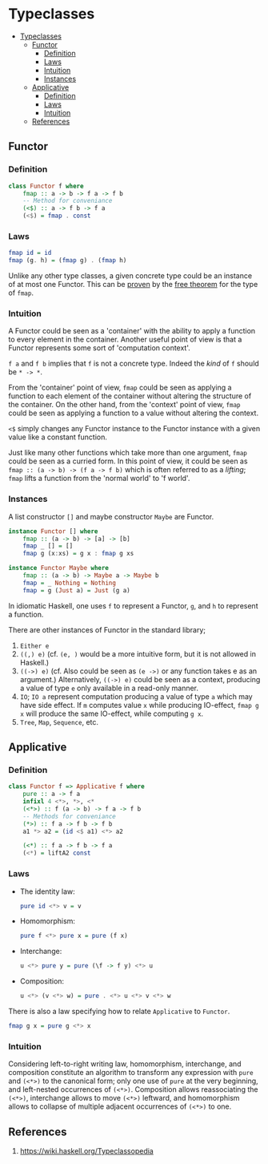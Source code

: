 # Typeclasses

- [Typeclasses](#typeclasses)
  - [Functor](#functor)
    - [Definition](#definition)
    - [Laws](#laws)
    - [Intuition](#intuition)
    - [Instances](#instances)
  - [Applicative](#applicative)
    - [Definition](#definition-1)
    - [Laws](#laws-1)
    - [Intuition](#intuition-1)
  - [References](#references)

## Functor
### Definition
``` haskell
class Functor f where
    fmap :: a -> b -> f a -> f b
    -- Method for conveniance
    (<$) :: a -> f b -> f a
    (<$) = fmap . const
```

### Laws
``` haskell
fmap id = id
fmap (g. h) = (fmap g) . (fmap h)
```

Unlike any other type classes, a given concrete type could be an instance of at most one Functor. This can be [proven](https://archive.md/U8xIY) by the [free theorem](https://homepages.inf.ed.ac.uk/wadler/topics/parametricity.html#free) for the type of `fmap`.

### Intuition
A Functor could be seen as a 'container' with the ability to apply a function to every element in the container. Another useful point of view is that a Functor represents some sort of 'computation context'. 

`f a` and `f b` implies that `f` is not a concrete type. Indeed the *kind* of `f` should be `* -> *`.

From the 'container' point of view, `fmap` could be seen as applying a function to each element of the container without altering the structure of the container. On the other hand, from the 'context' point of view, `fmap` could be seen as applying a function to a value without altering the context.

`<$` simply changes any Functor instance to the Functor instance with a given value like a constant function.

Just like many other functions which take more than one argument, `fmap` could be seen as a curried form. In this point of view, it could be seen as `fmap :: (a -> b) -> (f a -> f b)` which is often referred to as a *lifting*; `fmap` lifts a function from the 'normal world' to 'f world'. 

### Instances
A list constructor `[]` and maybe constructor `Maybe` are Functor.

``` haskell
instance Functor [] where
    fmap :: (a -> b) -> [a] -> [b]
    fmap _ [] = []
    fmap g (x:xs) = g x : fmap g xs

instance Functor Maybe where
    fmap :: (a -> b) -> Maybe a -> Maybe b
    fmap = _ Nothing = Nothing
    fmap = g (Just a) = Just (g a)
```

In idiomatic Haskell, one uses `f` to represent a Functor, `g`, and `h` to represent a function.

There are other instances of Functor in the standard library; 
1. `Either e` 
2. `((,) e)` (cf. `(e, )` would be a more intuitive form, but it is not allowed in Haskell.)
3. `((->) e)` (cf. Also could be seen as `(e ->)` or any function takes e as an argument.) Alternatively, `((->) e)` could be seen as a context, producing a value of type `e` only available in a read-only manner.
4. `IO`; `IO a` represent computation producing a value of type `a` which may have side effect. If `m` computes value `x` while producing IO-effect, `fmap g x` will produce the same IO-effect, while computing `g x`.
5. `Tree`, `Map`, `Sequence`, etc.

## Applicative
### Definition
``` haskell
class Functor f => Applicative f where
    pure :: a -> f a
    infixl 4 <*>, *>, <*
    (<*>) :: f (a -> b) -> f a -> f b
    -- Methods for conveniance
    (*>) :: f a -> f b -> f b
    a1 *> a2 = (id <$ a1) <*> a2

    (<*) :: f a -> f b -> f a
    (<*) = liftA2 const
```
### Laws
- The identity law:
    ``` haskell
    pure id <*> v = v
    ```
- Homomorphism:
   ``` haskell
   pure f <*> pure x = pure (f x)
   ```
- Interchange:
   ``` haskell
   u <*> pure y = pure (\f -> f y) <*> u
   ```
- Composition:
   ``` haskell
   u <*> (v <*> w) = pure . <*> u <*> v <*> w
   ```

There is also a law specifying how to relate `Applicative` to `Functor`.
``` haskell
fmap g x = pure g <*> x
```

### Intuition


Considering left-to-right writing law, homomorphism, interchange, and composition constitute an algorithm to transform any expression with `pure` and `(<*>)` to the canonical form; only one use of `pure` at the very beginning, and left-nested occurrences of `(<*>)`. Composition allows reassociating the `(<*>)`, interchange allows to move `(<*>)` leftward, and homomorphism allows to collapse of multiple adjacent occurrences of `(<*>)` to one.   


## References
1. https://wiki.haskell.org/Typeclassopedia


